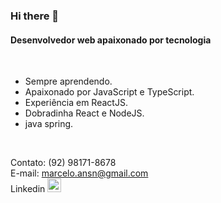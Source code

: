 ### Hi there 👋

<div>
<h4>Desenvolvedor web apaixonado por tecnologia</h4>
</div>

<!-- <div >
  <img src="https://cdn.worldvectorlogo.com/logos/react.svg" width="25"/>
  <img src="https://upload.wikimedia.org/wikipedia/commons/thumb/c/cf/Angular_full_color_logo.svg/1024px-Angular_full_color_logo.svg.png" width="25" />
  <img src="https://seeklogo.com/images/N/nodejs-logo-FBE122E377-seeklogo.com.png" width="20" />
  <img align="right" width="450" src="https://raphaelcarlosr.com/assets/undraw_coding_6mjf.svg" />
</div> -->
</br>

- Sempre aprendendo.
- Apaixonado por JavaScript e TypeScript.
- Experiência em ReactJS.
- Dobradinha React e NodeJS.
- java spring.

</br>

Contato: (92) 98171-8678
</br>
E-mail: marcelo.ansn@gmail.com
</br>
Linkedin 
<a href="http://www.linkedin.com/in/marceloasn28">
  <img src="https://image.flaticon.com/icons/svg/1409/1409945.svg" width="22" />
</a>
